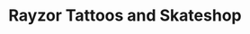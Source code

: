 ---
title: "Rayzor Tattoos and Skateshop"
url: /steelton/rayzor-tattoos-and-skateshop/
shop: tattoo
---